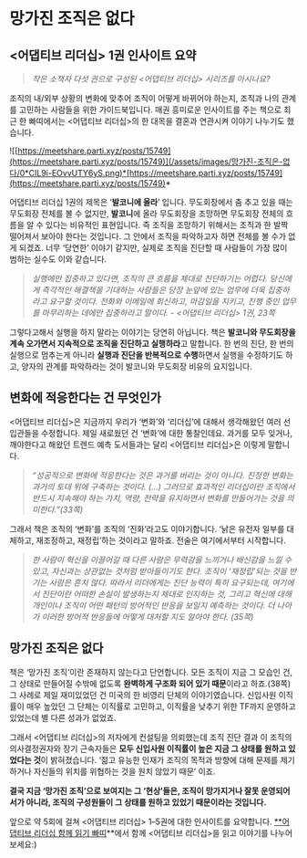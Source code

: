
# 망가진 조직은 없다

## <어댑티브 리더십> 1권 인사이트 요약
> *작은 소책자 다섯 권으로 구성된
&lt;어댑티브 리더십&gt; 시리즈를 아시나요?*

조직의 내/외부 상황의 변화에 맞추어 조직이 어떻게 바뀌어야 하는지, 조직과 나의 관계를 고민하는 사람들을 위한 가이드북입니다. 매권 흥미로운 인사이트를 주는 책으로 최근 한 빠띠에서는 &lt;어댑티브 리더십&gt;의 한 대목을 결혼과 연관시켜 이야기 나누기도 했습니다.

![[https://meetshare.parti.xyz/posts/15749](https://meetshare.parti.xyz/posts/15749)](/assets/images/망가진-조직은-없다/0*CIL9i-EOvvUTY6yS.png)*[https://meetshare.parti.xyz/posts/15749](https://meetshare.parti.xyz/posts/15749)*

어댑티브 리더십 1권의 제목은 ‘**발코니에 올라**’ 입니다. 무도회장에서 춤 추고 있을 때는 무도회장 전체를 볼 수 없지만, **발코니**에 올라 무도회장을 조망하면 무도회장 전체의 흐름을 알 수 있다는 비유적인 표현입니다. 즉 조직을 조망하기 위해서는 조직과 한 발짝 떨어져서 보아야 한다는 것입니다. 그 안에서 조직을 파악하고자 하면 전체를 볼 수가 없게 되겠죠. 너무 ‘당연한’ 이야기 같지만, 실제로 조직을 진단할 때 사람들이 가장 많이 범하는 실수도 이와 같습니다.
> *실행에만 집중하고 있다면, 조직의 큰 흐름을 제대로 진단하기는 어렵다. 당신에게 즉각적인 해결책을 기대하는 사람들은 당장 눈앞에 있는 업무에 더욱 집중하라고 요구할 것이다. 전화와 이메일에 회신하고, 마감일을 지키고, 진행 중인 업무를 마무리하는 데에만 집중하라고 말이다.*
> *- &lt;어댑티브 리더십&gt; 1권, 23쪽*

그렇다고해서 실행을 하지 말라는 이야기는 당연히 아닙니다. 책은 **발코니와 무도회장을 계속 오가면서 지속적으로 조직을 진단하고 실행하라**고 말합니다. 한 번의 진단, 한 번의 실행으로 멈추는게 아니라 **실행과 진단을 반복적으로 수행**하면서 실행을 수정하기도 하고, 양자의 관계를 파악하라는 것이 발코니와 무도회장 비유의 요지입니다.

## 변화에 적응한다는 건 무엇인가

&lt;어댑티브 리더십&gt;은 지금까지 우리가 ‘변화’와 ‘리더십’에 대해서 생각해왔던 여러 선입관들을 수정합니다. 제일 새로웠던 건 ‘변화’에 대한 통찰인데요. 과거를 모두 잊거나, 깨야한다고 해왔던 트렌드 예측 도서들과는 달리 &lt;어댑티브 리더십&gt;은 이렇게 말합니다.
> *“성공적으로 변화에 적응한다는 것은 과거를 버리는 것이 아니다. 진정한 변화는 과거의 토대 위에 구축하는 것이다. (…) 그러므로 효과적인 리더십이란 조직에서 반드시 지속해야 하는 가치, 역량, 전략을 유지하면서 변화를 만들어가는 것을 의미한다.”(33쪽)*

그래서 책은 조직의 ‘변화’를 조직의 ‘진화’라고도 이야기합니다. ‘낡은 유전자 일부를 대체하고, 재조정하고, 재정립’하는 것이라고 말하죠. 전술은 여기에서부터 시작합니다.
> *한 사람이 혁신을 이끌어갈 때 다른 사람은 무력감을 느끼거나 배신감을 느낄 수 있고, 자신과는 상관없는 것처럼 받아들이기도 한다. 조직이 ‘재정립’되는 것을 반기는 사람은 흔치 않다. 따라서 리더에게는 진단 능력이 특히 요구되는데, 여기에서 진단이란 어떠한 손실이 발생하는지 제대로 인지하는 것, 그리고 혁신에 대해 개인이나 조직이 어떤 패턴의 방어적인 반응을 보일지 예측하는 것이다. 더 나아가 이러한 방어적 반응들에 어떻게 대처할 지도 알아야 한다. (35쪽)*

## 망가진 조직은 없다

책은 ‘망가진 조직’이란 존재하지 않는다고 단언합니다. 모든 조직이 지금 그 모습인 건, 그 상태로 만들어질 수밖에 없도록 **완벽하게 구조화 되어 있기 때문**이라고 하죠.(38쪽) 그 사례로 제일 재미있었던 건 미국의 한 비영리 단체의 이야기였습니다. 신입사원 이직률이 매우 높았던 그 단체는 이직률로 고민하고, 이직률을 낮추기 위한 TF까지 운영하고 있었는데 별 다른 성과가 없었죠.

그래서 &lt;어댑티브 리더십&gt;의 저자에게 컨설팅을 의뢰했는데 조직 진단 결과 이 조직의 의사결정권자와 장기 근속자들은 **모두 신입사원 이직률이 높은 지금 그 상태를 원하고 있었다는 것**이 밝혀졌습니다. ‘젊고 유능한 인재가 조직의 목적과 방향에 대해 문제를 제기하거나 자신들의 위치를 위협하는 것을 원치 않았기 때문’ 이죠.

**결국 지금 ‘망가진 조직’으로 보여지는 그 ‘현상’들은, 조직이 망가지거나 잘못 운영되어서가 아니라, 조직의 구성원들이 그 상태를 원하고 있었기 때문이라는 것입니다.**

앞으로 약 5회에 걸쳐 &lt;어댑티브 리더십&gt; 1–5권에 대한 인사이트를 요약합니다. [**어댑티브 리더십 함께 읽기 빠띠](https://adaptiveleadership.parti.xyz/)**에서 함께 &lt;어댑티브 리더십&gt;을 읽고 이야기를 나누어보세요:)